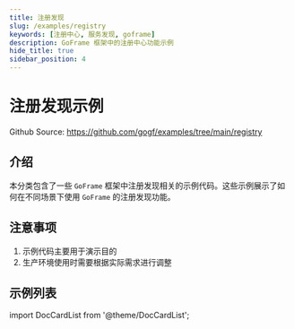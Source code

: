 ```yaml
---
title: 注册发现
slug: /examples/registry
keywords: [注册中心, 服务发现, goframe]
description: GoFrame 框架中的注册中心功能示例
hide_title: true
sidebar_position: 4
---
```


# 注册发现示例

Github Source: https://github.com/gogf/examples/tree/main/registry


## 介绍

本分类包含了一些 `GoFrame` 框架中注册发现相关的示例代码。这些示例展示了如何在不同场景下使用 `GoFrame` 的注册发现功能。

## 注意事项

1. 示例代码主要用于演示目的
2. 生产环境使用时需要根据实际需求进行调整

## 示例列表

import DocCardList from '@theme/DocCardList';

<DocCardList />
